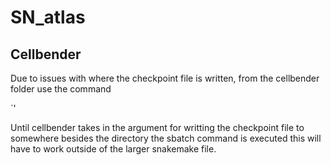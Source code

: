 # SN_atlas

## Cellbender

Due to issues with where the checkpoint file is written, from the cellbender folder use the command

`<sbatch cellbender_array.sh>'

Until cellbender takes in the argument for writting the checkpoint file to somewhere besides the directory the sbatch command is executed this will have to work outside of the larger snakemake file.